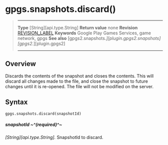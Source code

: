 # gpgs.snapshots.discard()

> --------------------- ------------------------------------------------------------------------------------------
> __Type__              [String][api.type.String]
> __Return value__      none
> __Revision__          [REVISION_LABEL](REVISION_URL)
> __Keywords__          Google Play Games Services, game network, gpgs
> __See also__          [gpgs2.snapshots.*][plugin.gpgs2.snapshots]
>                       [gpgs2.*][plugin.gpgs2]
> --------------------- ------------------------------------------------------------------------------------------

## Overview

Discards the contents of the snapshot and closes the contents. This will discard all changes made to the file, and close the snapshot to future changes until it is re-opened. The file will not be modified on the server.

## Syntax

	gpgs.snapshots.discard(snapshotId)

##### snapshotId ~^(required)^~
_[String][api.type.String]._ SnapshotId to discard.